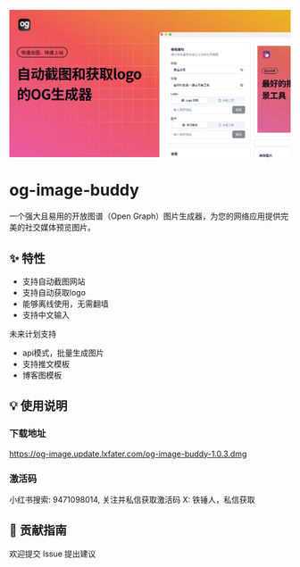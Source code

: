 ![OG Image Buddy 演示](img/print.png)

# og-image-buddy

一个强大且易用的开放图谱（Open Graph）图片生成器，为您的网络应用提供完美的社交媒体预览图片。

## ✨ 特性

- 支持自动截图网站
- 支持自动获取logo
- 能够离线使用，无需翻墙
- 支持中文输入

未来计划支持

- api模式，批量生成图片
- 支持推文模板
- 博客图模板

## 💡 使用说明

### 下载地址

https://og-image.update.lxfater.com/og-image-buddy-1.0.3.dmg

### 激活码

小红书搜索: 9471098014, 关注并私信获取激活码
X: 铁锤人，私信获取

## 🤝 贡献指南

欢迎提交 Issue 提出建议

